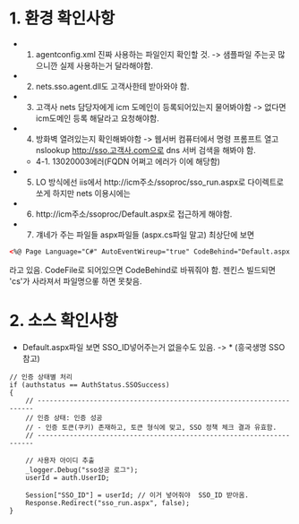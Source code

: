 # 1. 환경 확인사항
* 1. agentconfig.xml 진짜 사용하는 파일인지 확인할 것. -> 샘플파일 주는곳 많으니깐 실제 사용하는거 달라해야함.
* 2. nets.sso.agent.dll도 고객사한테 받아와야 함.
* 3. 고객사 nets 담당자에게 icm 도메인이 등록되어있는지 물어봐야함 -> 없다면 icm도메인 등록 해달라고 요청해야함.
* 4. 방화벽 열려있는지 확인해봐야함 -> 웹서버 컴퓨터에서 명령 프롬프트 열고 nslookup http://sso.고객사.com으로 dns 서버 검색을 해봐야 함.
  * 4-1. 13020003에러(FQDN 어쩌고 에러가 이에 해당함)
* 5. LO 방식에선 iis에서 http://icm주소/ssoproc/sso_run.aspx로 다이렉트로 쏘게 하지만 nets 이용시에는
* 6. http://icm주소/ssoproc/Default.aspx로 접근하게 해야함.
* 7. 걔네가 주는 파일들 aspx파일들  (aspx.cs파일 말고) 최상단에 보면

```html
<%@ Page Language="C#" AutoEventWireup="true" CodeBehind="Default.aspx.cs" Inherits="_Default" %>
```
라고 있음. CodeFile로 되어있으면 CodeBehind로 바꿔줘야 함. 젠킨스 빌드되면 'cs'가 사라져서 파일명으롷 하면 못찾음.

# 2. 소스 확인사항
* Default.aspx파일 보면 SSO_ID넣어주는거 없을수도 있음. -> * (흥국생명 SSO 참고)
```
// 인증 상태별 처리
if (authstatus == AuthStatus.SSOSuccess)
{
    // ---------------------------------------------------------------------
    // 인증 상태: 인증 성공
    // - 인증 토큰(쿠키) 존재하고, 토큰 형식에 맞고, SSO 정책 체크 결과 유효함.
    // ---------------------------------------------------------------------

    // 사용자 아이디 추출
    _logger.Debug("sso성공 로그");
    userId = auth.UserID;

    Session["SSO_ID"] = userId; // 이거 넣어줘야  SSO_ID 받아옴.
    Response.Redirect("sso_run.aspx", false);
}
```
